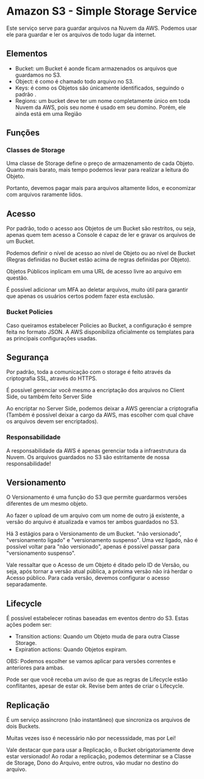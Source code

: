 # Amazon S3 - Simple Storage Service

Este serviço serve para guardar arquivos na Nuvem da AWS. Podemos usar ele para guardar e ler os 
arquivos de todo lugar da internet. 

## Elementos

- Bucket: um Bucket é aonde ficam armazenados os arquivos que guardamos no S3.
- Object: é como é chamado todo arquivo no S3.
- Keys: é como os Objetos são únicamente identificados, seguindo o padrão <nome do bucket><nome do objeto>.
- Regions: um bucket deve ter um nome completamente único em toda Nuvem da AWS, pois seu nome é usado em seu domíno. Porém, ele ainda está em uma Região

## Funções

### Classes de Storage

Uma classe de Storage define o preço de armazenamento de cada Objeto. Quanto mais barato, mais
tempo podemos levar para realizar a leitura do Objeto.

Portanto, devemos pagar mais para arquivos altamente lidos, e economizar com arquivos raramente lidos.

## Acesso

Por padrão, todo o acesso aos Objetos de um Bucket são restritos, ou seja, apenas quem tem acesso a Console é capaz
de ler e gravar os arquivos de um Bucket.

Podemos definir o nível de acesso ao nível de Objeto ou ao nível de Bucket (Regras definidas no Bucket estão 
acima de regras definidas por Objeto).

Objetos Públicos inplicam em uma URL de acesso livre ao arquivo em questão.

É possível adicionar um MFA ao deletar arquivos, muito útil para garantir que 
apenas os usuários certos podem fazer esta exclusão.

### Bucket Policies

Caso queiramos estabelecer Policies ao Bucket, a configuração é sempre feita no formato JSON.
A AWS disponibiliza oficialmente os templates para as principais configurações usadas.

## Segurança

Por padrão, toda a comunicação com o storage é feito através da criptografia SSL, através do 
HTTPS.

É possível gerenciar você mesmo a encriptação dos arquivos no Client Side, ou também feito 
Server Side

Ao encriptar no Server Side, podemos deixar a AWS gerenciar a criptografia (Também é possível
deixar a cargo da AWS, mas escolher com qual chave os arquivos devem ser encriptados).

### Responsabilidade

A responsabilidade da AWS é apenas gerenciar toda a infraestrutura da Nuvem. Os arquivos
guardados no S3 são estritamente de nossa responsabilidade!

## Versionamento

O Versionamento é uma função do S3 que permite guardarmos versões diferentes de um mesmo objeto.

Ao fazer o upload de um arquivo com um nome de outro já existente, a versão do arquivo é atualizada
e vamos ter ambos guardados no S3.

Há 3 estágios para o Versionamento de um Bucket. "não versionado", "versionamento ligado" e "versionamento suspenso".
Uma vez ligado, não é possível voltar para "não versionado", apenas é possível passar para "versionamento suspenso".

Vale ressaltar que o Acesso de um Objeto é ditado pelo ID de Versão, ou seja, após tornar a versão atual pública,
a próxima versão não irá herdar o Acesso público. Para cada versão, devemos configurar o acesso separadamente.

## Lifecycle

É possível estabelecer rotinas baseadas em eventos dentro do S3. Estas ações podem ser: 

- Transition actions: Quando um Objeto muda de para outra Classe Storage.
- Expiration actions: Quando Objetos expiram.

OBS: Podemos escolher se vamos aplicar para versões correntes e anteriores para ambas.

Pode ser que você receba um aviso de que as regras de Lifecycle estão conflitantes, apesar 
de estar ok. Revise bem antes de criar o Lifecycle.

## Replicação

É um serviço assíncrono (não instantâneo) que sincroniza os arquivos de dois Buckets.

Muitas vezes isso é necessário não por necesssidade, mas por Lei!

Vale destacar que para usar a Replicação, o Bucket obrigatoriamente deve estar versionado!
Ao rodar a replicação, podemos determinar se a Classe de Storage, Dono do Arquivo, entre outros,
vão mudar no destino do arquivo.
